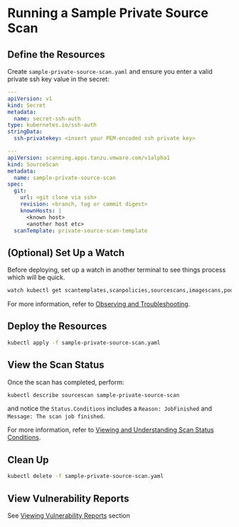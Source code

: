 # Running a Sample Private Source Scan

## Define the Resources
Create `sample-private-source-scan.yaml` and ensure you enter a valid private ssh key value in the secret:

```yaml
---
apiVersion: v1
kind: Secret
metadata:
  name: secret-ssh-auth
type: kubernetes.io/ssh-auth
stringData:
  ssh-privatekey: <insert your PEM-encoded ssh private key>

---
apiVersion: scanning.apps.tanzu.vmware.com/v1alpha1
kind: SourceScan
metadata:
  name: sample-private-source-scan
spec:
  git:
    url: <git clone via ssh>
    revision: <branch, tag or commit digest>
    knownHosts: |
      <known host>
      <another host etc>
  scanTemplate: private-source-scan-template
```

## (Optional) Set Up a Watch
Before deploying, set up a watch in another terminal to see things process which will be quick.
```bash
watch kubectl get scantemplates,scanpolicies,sourcescans,imagescans,pods,jobs
```

For more information, refer to [Observing and Troubleshooting](../observing.md).

## Deploy the Resources
```bash
kubectl apply -f sample-private-source-scan.yaml
```

## View the Scan Status
Once the scan has completed, perform:
```bash
kubectl describe sourcescan sample-private-source-scan
```
and notice the `Status.Conditions` includes a `Reason: JobFinished` and `Message: The scan job finished`.

For more information, refer to [Viewing and Understanding Scan Status Conditions](../results.md).

## Clean Up
```bash
kubectl delete -f sample-private-source-scan.yaml
```

## View Vulnerability Reports
See [Viewing Vulnerability Reports](../viewing-reports.md) section
